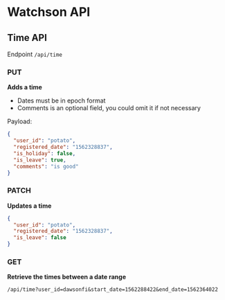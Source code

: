 # Watchson API

## Time API
Endpoint `/api/time`

### PUT
**Adds a time**

* Dates must be in epoch format
* Comments is an optional field, you could omit it if not necessary

Payload:

```JSON
{
  "user_id": "potato",
  "registered_date": "1562328837",
  "is_holiday": false,
  "is_leave": true,
  "comments": "is good"
}
```

### PATCH
**Updates a time**

```JSON
{
  "user_id": "potato",
  "registered_date": "1562328837",
  "is_leave": false
}
```

### GET
**Retrieve the times between a date range**

`/api/time?user_id=dawsonfi&start_date=1562288422&end_date=1562364022`